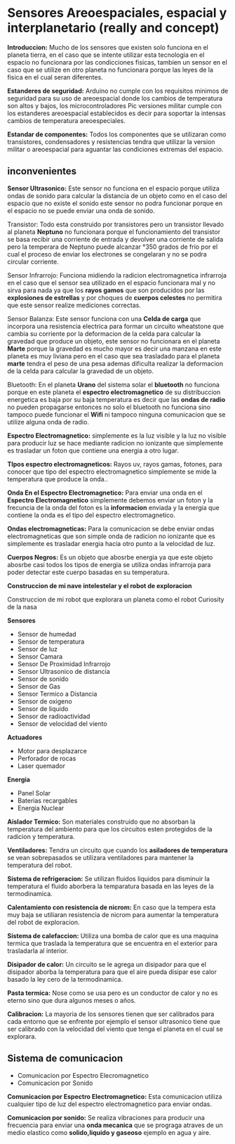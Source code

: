 # Sensores Areoespaciales, espacial y interplanetario (really and concept)

**Introduccion:** Mucho de los sensores que existen solo funciona en el planeta tierra, en el caso que se intente utilizar esta tecnologia en el espacio no funcionara por las condicciones fisicas, tambien un sensor en el caso que se utilize en otro planeta no funcionara porque las leyes de la fisica en el cual seran diferentes.

**Estanderes de seguridad:** Arduino no cumple con los requisitos minimos de seguridad para su uso de areoespacial donde los cambios de temperatura son altos y bajos, los microcontroladores Pic versiones militar cumple con los estanderes areoespacial establecidos es decir para soportar la intensas cambios de temperatura areoespeciales.

**Estandar de componentes:** Todos los componentes que se utilizaran como transistores, condensadores y resistencias tendra que utilizar la version militar o areoespacial para aguantar las condiciones extremas del espacio.

## inconvenientes 

**Sensor Ultrasonico:** Este sensor no funciona en el espacio porque utiliza ondas de sonido para calcular la distancia de un objeto como en el caso del espacio que no existe el sonido este sensor no podra funcionar porque en el espacio no se puede enviar una onda de sonido.

Transistor: Todo esta construido por transistores pero un transistor llevado al planeta **Neptuno** no funcionara porque el funcionamiento del transistor se basa recibir una corriente de entrada y devolver una corriente de salida pero la temperara de Neptuno puede alcanzar °350 grados de frio por el cual el proceso de enviar los electrones se congelaran y no se podra circular corriente.

Sensor Infrarrojo: Funciona midiendo la radicion electromagnetica infrarroja en el caso que el sensor sea utilizado en el espacio funcionara  mal y no sirva para nada ya que los **rayos gamos** que son producidos por las **explosiones de estrellas** y por choques de **cuerpos celestes** no permitira que este sensor realize mediciones correctas. 

Sensor Balanza: Este sensor funciona con una **Celda de carga** que incorpora una resistencia electrica para formar un circuito wheatstone que cambia su corriente por la deformacion de la celda para calcular la gravedad que produce un objeto, este sensor no funcionara en el planeta **Marte** porque la gravedad es mucho mayor es decir una manzana en este planeta es muy liviana pero en el caso que sea trasladado para el planeta **marte** tendra el peso de una pesa ademas dificulta realizar la deformacion de la celda para calcular la gravedad de un objeto.

Bluetooth: En el planeta **Urano** del sistema solar el **bluetooth** no funciona porque en este planeta el **espectro electromagnetico** de su distribuccion energetica es baja por su baja temperatura es decir que las **ondas de radio** no pueden propagarse entonces no solo el bluetooth no funciona sino tampoco puede funcionar el **Wifi** ni tampoco ninguna comunicacion que se utilize alguna onda de radio. 

**Espectro Electromagnetico:** simplemente es la luz visible y la luz no visible para producir luz se hace mediante radicion no ionizante que simplemente es trasladar un foton que contiene una energia a otro lugar. 

**TIpos espectro electromagneticos:** Rayos uv, rayos gamas, fotones, para conocer que tipo del espectro electromagnetico simplemente se mide la temperatura que produce la onda..

**Onda En el Espectro Electromagnetico:** Para enviar una onda en el **Espectro Electromagnetico** simplemente debemos enviar un foton y la frecuncia  de la onda del foton es la **informacion** enviada y la energia que contiene la onda es el tipo del espectro electromagnetico.

**Ondas electromagneticas:** Para la comunicacion se debe enviar ondas electromagneticas que son simple onda de radicion no ionizante que es simplemente es trasladar energia hacia otro punto a la velocidad de luz.

**Cuerpos Negros:** Es un objeto que abosrbe energia ya que este objeto abosrbe casi todos los tipos de energia se utiliza ondas infrarroja para poder detectar este cuerpo basadas en su temperatura.

**Construccion de mi nave intelestelar y el robot de exploracion**

Construccion de mi robot que explorara un planeta como el robot Curiosity de la nasa

**Sensores**

* Sensor de humedad
* Sensor de temperatura
* Sensor de luz 
* Sensor Camara
* Sensor De Proximidad Infrarrojo
* Sensor Ultrasonico de distancia
* Sensor de sonido
* Sensor de Gas
* Sensor Termico a Distancia
* Sensor de oxigeno
* Sensor de liquido
* Sensor de radioactividad
* Sensor de velocidad del viento

**Actuadores**

* Motor para desplazarce
* Perforador de rocas
* Laser quemador


**Energia**

* Panel Solar
* Baterias recargables
* Energia Nuclear


**Aislador Termico:** Son materiales construido que no absorban la temperatura del ambiento para que los circuitos esten protegidos de la radicion y temperatura.

**Ventiladores:** Tendra un circuito que cuando los **asiladores de temperatura** se vean sobrepasados se utilizara ventiladores para mantener la temperatura del robot.

**Sistema de refrigeracion:** Se utilizan fluidos liquidos para disminuir la temperatura el fluido aborbera la temparatura basada en las leyes de la termodinamica.

**Calentamiento con resistencia de nicrom:** En caso que la tempera esta muy baja se utiliaran resistencia de nicrom para aumentar la temperatura del robot de exploracion.

**Sistema de calefaccion:** Utiliza una bomba de calor que es una maquina termica que traslada la temperatura que se encuentra en el exterior para trasladarla al interior.

**Disipador de calor:** Un circuito se le agrega un disipador para que el disipador aborba la temperatura para que el aire pueda disipar ese calor basado la ley cero de la termodinamica.

**Pasta termica:** Nose como se usa pero es un conductor de calor y no es eterno sino que dura algunos meses o años.

**Calibracion:** La mayoria de los sensores tienen que ser calibrados para cada entorno que se enfrente por ejemplo el sensor ultrasonico tiene que ser calibrado con la velocidad del viento que tenga el planeta en el cual se explorara.

## Sistema de comunicacion

* Comunicacion por Espectro Elecromagnetico
* Comunicacion por Sonido


**Comunicacion por Espectro Electromagnetico:** Esta comunicacion utiliza cualquier tipo de luz del espectro electromagnetico para enviar ondas.

**Comunicacion por sonido:** Se realiza vibraciones para producir una frecuencia para enviar una **onda mecanica** que se prograga atraves de un medio elastico como **solido,liquido y gaseoso** ejemplo en agua y aire.



